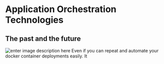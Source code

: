 # Application Orchestration Technologies

## The past and the future

![enter image description here](https://github.com/joe-speedboat/workshop.docker/raw/main/images/evol.png)
Even if you can repeat and automate your docker container deployments easily. 
It 
<!--stackedit_data:
eyJoaXN0b3J5IjpbMTgwODAxNjgzOSw3MzA5OTgxMTZdfQ==
-->